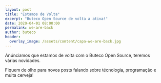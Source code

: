 ```yaml
---
layout: post
title: "Estamos de Volta"
excerpt: "Buteco Open Source de volta a ativa!"
date: 2020-04-01 08:00:00
permalink: we-are-back
author: buteco
header:
  overlay_image: /assets/content/capa-we-are-back.jpg
---
```


Anúnciamos que estamos de volta com o Buteco Open Source, teremos várias novidades.

Fiquem de olho para novos posts falando sobre técnologia, programação e muita cerveja!
